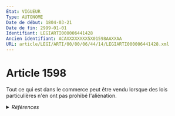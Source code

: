 ```yaml
---
État: VIGUEUR
Type: AUTONOME
Date de début: 1804-03-21
Date de fin: 2999-01-01
Identifiant: LEGIARTI000006441428
Ancien identifiant: ACAXXXXXXXX5X01598AAXXAA
URL: article/LEGI/ARTI/00/00/06/44/14/LEGIARTI000006441428.xml
---
```


<h1>Article 1598</h1>

Tout ce qui est dans le commerce peut être vendu lorsque des lois particulières
n'en ont pas prohibé l'aliénation.


<details>
  <summary><em>Références</em></summary>

  <h2>Références faites par l'article</h2>
  
  <ul>
    <li>
      CODIFICATION source Loi 1804-03-06
    </li>
    <li>
      CREATION source Loi 1804-03-06 promulguée le 16 mars 1804
    </li>
  </ul>
</details>
